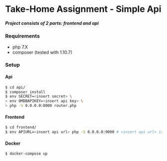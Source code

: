 # Take-Home Assignment - Simple Api

##### Project consists of 2 parts: frontend and api

### Requirements
 - php 7.X
 - composer (tested with 1.10.7)

### Setup

#### Api

```sh
$ cd api/
$ composer install
$ env SECRET=<insert secret> \
> env OMDBAPIKEY=<insert api key> \
> php -S 0.0.0.0:8000 router.php
```

#### Frontend

```sh
$ cd frontend/
$ env APIURL=<insert api url> php -S 0.0.0.0:9000 # <insert api url> is something like http://0.0.0.0:8000/
```

#### Docker

```sh
$ docker-compose up
```
